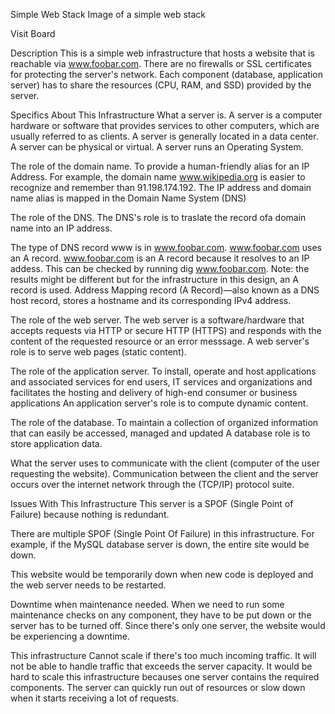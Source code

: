Simple Web Stack
Image of a simple web stack

Visit Board

Description
This is a simple web infrastructure that hosts a website that is reachable via www.foobar.com. There are no firewalls or SSL certificates for protecting the server's network. Each component (database, application server) has to share the resources (CPU, RAM, and SSD) provided by the server.

Specifics About This Infrastructure
What a server is.
A server is a computer hardware or software that provides services to other computers, which are usually referred to as clients.
A server is generally located in a data center.
A server can be physical or virtual.
A server runs an Operating System.

The role of the domain name.
To provide a human-friendly alias for an IP Address. For example, the domain name www.wikipedia.org is easier to recognize and remember than 91.198.174.192. The IP address and domain name alias is mapped in the Domain Name System (DNS)

The role of the DNS.
The DNS's role is to traslate the record ofa domain name into an IP address.

The type of DNS record www is in www.foobar.com.
www.foobar.com uses an A record.
www.foobar.com is an A record because it resolves to an IP addess.
This can be checked by running dig www.foobar.com.
Note: the results might be different but for the infrastructure in this design, an A record is used.
Address Mapping record (A Record)—also known as a DNS host record, stores a hostname and its corresponding IPv4 address.

The role of the web server.
The web server is a software/hardware that accepts requests via HTTP or secure HTTP (HTTPS) and responds with the content of the requested resource or an error messsage.
A web server's role is to serve web pages (static content).

The role of the application server.
To install, operate and host applications and associated services for end users, IT services and organizations and facilitates the hosting and delivery of high-end consumer or business applications
An application server's role is to compute dynamic content.

The role of the database.
To maintain a collection of organized information that can easily be accessed, managed and updated
A database role is to store application data.

What the server uses to communicate with the client (computer of the user requesting the website).
Communication between the client and the server occurs over the internet network through the (TCP/IP) protocol suite.

Issues With This Infrastructure
This server is a SPOF (Single Point of Failure) because nothing is redundant.

There are multiple SPOF (Single Point Of Failure) in this infrastructure.
For example, if the MySQL database server is down, the entire site would be down.

This website would be temporarily down when new code is deployed and the web server needs to be restarted.

Downtime when maintenance needed.
When we need to run some maintenance checks on any component, they have to be put down or the server has to be turned off. Since there's only one server, the website would be experiencing a downtime.

This infrastructure Cannot scale if there's too much incoming traffic.
It will not be able to handle traffic that exceeds the server capacity.
It would be hard to scale this infrastructure becauses one server contains the required components. The server can quickly run out of resources or slow down when it starts receiving a lot of requests.
